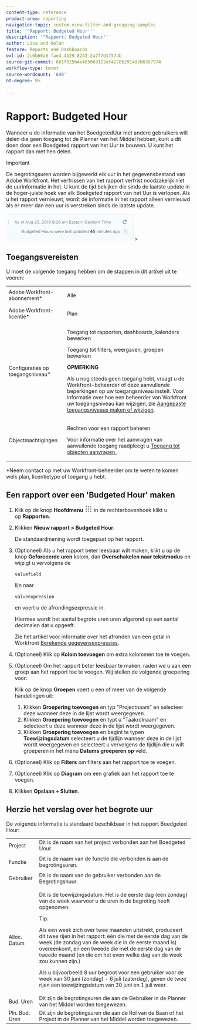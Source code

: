 ```yaml
---
content-type: reference
product-area: reporting
navigation-topic: custom-view-filter-and-grouping-samples
title: '"Rapport: Budgeted Hour'''
description: '"Rapport: Budgeted Hour'''
author: Lisa and Nolan
feature: Reports and Dashboards
exl-id: 2c0b60a6-fae4-4b29-8243-2a7f7d1f574b
source-git-commit: 661f925b4e485069122ef4278b2914d206387974
workflow-type: tm+mt
source-wordcount: '640'
ht-degree: 0%

---
```


# Rapport: Budgeted Hour

<!--
<p data-mc-conditions="QuicksilverOrClassic.Draft mode">(NOTE: From&nbsp;Alina: This is my article, but since it's about building a report, it is in the Reporting section. Please don't remove it -it's linked to Resouce Management and it is super important.) </p>
-->

Wanneer u de informatie van het BoedgetedUur met andere gebruikers wilt delen die geen toegang tot de Planner van het Middel hebben, kunt u dit doen door een Boedgeted rapport van het Uur te bouwen. U kunt het rapport dan met hen delen.

<!--
<p data-mc-conditions="QuicksilverOrClassic.Draft mode">(NOTE: This info is also added and drafted in the article "View Budget Hours in a report" in the Resource Planning section. Consider deleting this article?!)</p>
-->

>[!IMPORTANT]
>
>De begrotingsuren worden bijgewerkt elk uur in het gegevensbestand van Adobe Workfront. Het verfrissen van het rapport verfrist noodzakelijk niet de uurinformatie in het. U kunt de tijd bekijken die sinds de laatste update in de hoger-juiste hoek van elk Boekgeted rapport van het Uur is verlopen. Als u het rapport vernieuwt, wordt de informatie in het rapport alleen vernieuwd als er meer dan een uur is verstreken sinds de laatste update.
>
>![](assets/budgeted-hour-report-time-sync-warning-350x74.png)>

## Toegangsvereisten

U moet de volgende toegang hebben om de stappen in dit artikel uit te voeren:

<table style="table-layout:auto"> 
 <col> 
 <col> 
 <tbody> 
  <tr> 
   <td role="rowheader">Adobe Workfront-abonnement*</td> 
   <td> <p>Alle</p> </td> 
  </tr> 
  <tr> 
   <td role="rowheader">Adobe Workfront-licentie*</td> 
   <td> <p>Plan </p> </td> 
  </tr> 
  <tr> 
   <td role="rowheader">Configuraties op toegangsniveau*</td> 
   <td> <p>Toegang tot rapporten, dashboards, kalenders bewerken</p> <p>Toegang tot filters, weergaven, groepen bewerken</p> <p><b>OPMERKING</b>

Als u nog steeds geen toegang hebt, vraagt u de Workfront-beheerder of deze aanvullende beperkingen op uw toegangsniveau instelt. Voor informatie over hoe een beheerder van Workfront uw toegangsniveau kan wijzigen, zie <a href="../../../administration-and-setup/add-users/configure-and-grant-access/create-modify-access-levels.md" class="MCXref xref">Aangepaste toegangsniveaus maken of wijzigen</a>.</p> </td>
</tr> 
  <tr> 
   <td role="rowheader">Objectmachtigingen</td> 
   <td> <p>Rechten voor een rapport beheren</p> <p>Voor informatie over het aanvragen van aanvullende toegang raadpleegt u <a href="../../../workfront-basics/grant-and-request-access-to-objects/request-access.md" class="MCXref xref">Toegang tot objecten aanvragen </a>.</p> </td> 
  </tr> 
 </tbody> 
</table>

&#42;Neem contact op met uw Workfront-beheerder om te weten te komen welk plan, licentietype of toegang u hebt.

## Een rapport over een &#39;Budgeted Hour&#39; maken

1. Klik op de knop **Hoofdmenu** ![](assets/main-menu-icon.png) in de rechterbovenhoek klikt u op **Rapporten**.

1. Klikken **Nieuw rapport > Budgeted Hour**.

   De standaardmening wordt toegepast op het rapport.

1. (Optioneel) Als u het rapport beter leesbaar wilt maken, klikt u op de knop **Geforceerde uren** kolom, dan **Overschakelen naar tekstmodus** en wijzigt u vervolgens de

   ```
   valuefield
   ```

   lijn naar

   ```
   valueexpreesion
   ```

   en voert u de afrondingsexpressie in.

   Hiermee wordt het aantal begrote uren uren afgerond op een aantal decimalen dat u opgeeft.

   Zie het artikel voor informatie over het afronden van een getal in Workfront [Berekende gegevensexpressies](../../../reports-and-dashboards/reports/calc-cstm-data-reports/calculated-data-expressions.md).

1. (Optioneel) Klik op **Kolom toevoegen** om extra kolommen toe te voegen.
1. (Optioneel) Om het rapport beter leesbaar te maken, raden we u aan een groep aan het rapport toe te voegen. Wij stellen de volgende groepering voor:

   Klik op de knop **Groepen** voert u een of meer van de volgende handelingen uit:

   1. Klikken **Groepering toevoegen** en typ &quot;Projectnaam&quot; en selecteer deze wanneer deze in de lijst wordt weergegeven.
   1. Klikken **Groepering toevoegen** en typt u &quot;Taakrolnaam&quot; en selecteert u deze wanneer deze in de lijst wordt weergegeven.
   1. Klikken **Groepering toevoegen** en begint te typen **Toewijzingsdatum** selecteert u de tijdlijn wanneer deze in de lijst wordt weergegeven en selecteert u vervolgens de tijdlijn die u wilt groeperen in het menu **Datums groeperen op** veld.

1. (Optioneel) Klik op **Filters** om filters aan het rapport toe te voegen.
1. (Optioneel) Klik op **Diagram** om een grafiek aan het rapport toe te voegen.
1. Klikken **Opslaan + Sluiten**.

## Herzie het verslag over het begrote uur

De volgende informatie is standaard beschikbaar in het rapport Boedgeted Hour:

<table style="table-layout:auto"> 
 <col> 
 <col> 
 <tbody> 
  <tr> 
   <td role="rowheader">Project </td> 
   <td>Dit is de naam van het project verbonden aan het Boedgeted Uour.</td> 
  </tr> 
  <tr> 
   <td role="rowheader"> <p>Functie</p> </td> 
   <td>Dit is de naam van de functie die verbonden is aan de begrotingsuren. </td> 
  </tr> 
  <tr> 
   <td role="rowheader">Gebruiker</td> 
   <td>Dit is de naam van de gebruiker verbonden aan de Begrotingshuur.</td> 
  </tr> 
  <tr> 
   <td role="rowheader">Alloc. Datum</td> 
   <td> <p>Dit is de toewijzingsdatum. Het is de eerste dag (een zondag) van de week waarvoor u de uren in de begroting heeft opgenomen.</p> <p>Tip:  <p>Als een week zich over twee maanden uitstrekt, produceert dit twee rijen in het rapport: één die met de eerste dag van de week (de zondag van de week die in de eerste maand is) overeenkomt, en een tweede die met de eerste dag van de tweede maand (en die om het even welke dag van de week zou kunnen zijn.)</p> <p>Als u bijvoorbeeld 8 uur begroot voor een gebruiker voor de week van 30 juni (zondag) - 6 juli (zaterdag), geven de twee rijen een toewijzingsdatum van 30 juni en 1 juli weer.</p> </p> </td> 
  </tr> 
  <tr> 
   <td role="rowheader">Bud. Uren</td> 
   <td>Dit zijn de begrotingsuren die aan de Gebruiker in de Planner van het Middel worden toegewezen.</td> 
  </tr> 
  <tr> 
   <td role="rowheader">Pln. Bud. Uren</td> 
   <td>Dit zijn de begrotingsuren die aan de Rol van de Baan of het Project in de Planner van het Middel worden toegewezen.</td> 
  </tr> 
 </tbody> 
</table>
